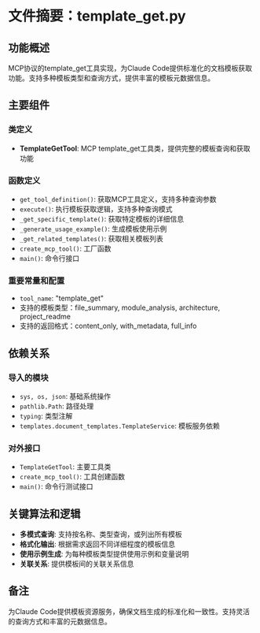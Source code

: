 # 文件摘要：template_get.py

## 功能概述
MCP协议的template_get工具实现，为Claude Code提供标准化的文档模板获取功能。支持多种模板类型和查询方式，提供丰富的模板元数据信息。

## 主要组件

### 类定义
- **TemplateGetTool**: MCP template_get工具类，提供完整的模板查询和获取功能

### 函数定义
- `get_tool_definition()`: 获取MCP工具定义，支持多种查询参数
- `execute()`: 执行模板获取逻辑，支持多种查询模式
- `_get_specific_template()`: 获取特定模板的详细信息
- `_generate_usage_example()`: 生成模板使用示例
- `_get_related_templates()`: 获取相关模板列表
- `create_mcp_tool()`: 工厂函数
- `main()`: 命令行接口

### 重要常量和配置
- `tool_name`: "template_get"
- 支持的模板类型：file_summary, module_analysis, architecture, project_readme
- 支持的返回格式：content_only, with_metadata, full_info

## 依赖关系

### 导入的模块
- `sys, os, json`: 基础系统操作
- `pathlib.Path`: 路径处理
- `typing`: 类型注解
- `templates.document_templates.TemplateService`: 模板服务依赖

### 对外接口
- `TemplateGetTool`: 主要工具类
- `create_mcp_tool()`: 工具创建函数
- `main()`: 命令行测试接口

## 关键算法和逻辑
- **多模式查询**: 支持按名称、类型查询，或列出所有模板
- **格式化输出**: 根据需求返回不同详细程度的模板信息
- **使用示例生成**: 为每种模板类型提供使用示例和变量说明
- **关联关系**: 提供模板间的关联关系信息

## 备注
为Claude Code提供模板资源服务，确保文档生成的标准化和一致性。支持灵活的查询方式和丰富的元数据信息。